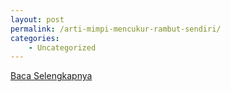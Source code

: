 ```yaml
---
layout: post
permalink: /arti-mimpi-mencukur-rambut-sendiri/
categories:
    - Uncategorized
---
```


[Baca Selengkapnya](/02)